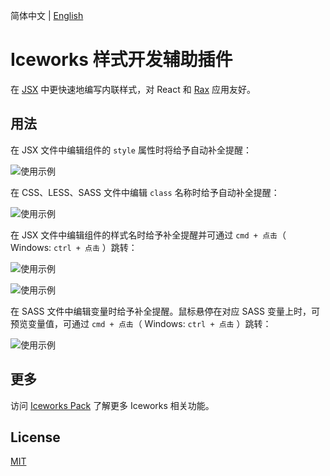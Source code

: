 简体中文 | [English](./README.en.md)

# Iceworks 样式开发辅助插件

在 [JSX](https://zh-hans.reactjs.org/docs/introducing-jsx.html) 中更快速地编写内联样式，对 React 和 [Rax](https://rax.js.org/) 应用友好。

## 用法

在 JSX 文件中编辑组件的 `style` 属性时将给予自动补全提醒：

![使用示例](https://img.alicdn.com/tfs/TB1oyRBF1H2gK0jSZFEXXcqMpXa-1000-586.gif)

在 CSS、LESS、SASS 文件中编辑 `class` 名称时给予自动补全提醒：

![使用示例](https://img.alicdn.com/tfs/TB1l_zMFhD1gK0jSZFKXXcJrVXa-500-355.gif)

在 JSX 文件中编辑组件的样式名时给予补全提醒并可通过 `cmd + 点击`（ Windows: `ctrl + 点击` ）跳转：

![使用示例](https://img.alicdn.com/tfs/TB1pb1ltYY1gK0jSZTEXXXDQVXa-1468-906.gif)

![使用示例](https://img.alicdn.com/tfs/TB1UDGht.Y1gK0jSZFMXXaWcVXa-1468-906.gif)

在 SASS 文件中编辑变量时给予补全提醒。鼠标悬停在对应 SASS 变量上时，可预览变量值，可通过 `cmd + 点击`（ Windows: `ctrl + 点击` ）跳转：

![使用示例](https://img.alicdn.com/tfs/TB1RA_ZMeL2gK0jSZPhXXahvXXa-900-535.gif)

## 更多

访问 [Iceworks Pack](https://marketplace.visualstudio.com/items?itemName=iceworks-team.iceworks) 了解更多 Iceworks 相关功能。

## License

[MIT](https://github.com/ice-lab/iceworks/blob/master/LICENSE)
